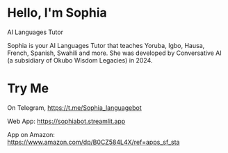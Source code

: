 # Hello, I'm Sophia
AI Languages Tutor

Sophia is your AI Languages Tutor that teaches Yoruba, Igbo, Hausa, French, Spanish, Swahili and more.
She was developed by Conversative AI (a subsidiary of Okubo Wisdom Legacies) in 2024.

# Try Me
On Telegram, https://t.me/Sophia_languagebot

Web App: https://sophiabot.streamlit.app

App on Amazon: https://www.amazon.com/dp/B0CZ584L4X/ref=apps_sf_sta
